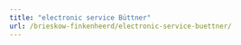 ```yaml
---
title: "electronic service Büttner"
url: /brieskow-finkenheerd/electronic-service-buettner/
---
```

